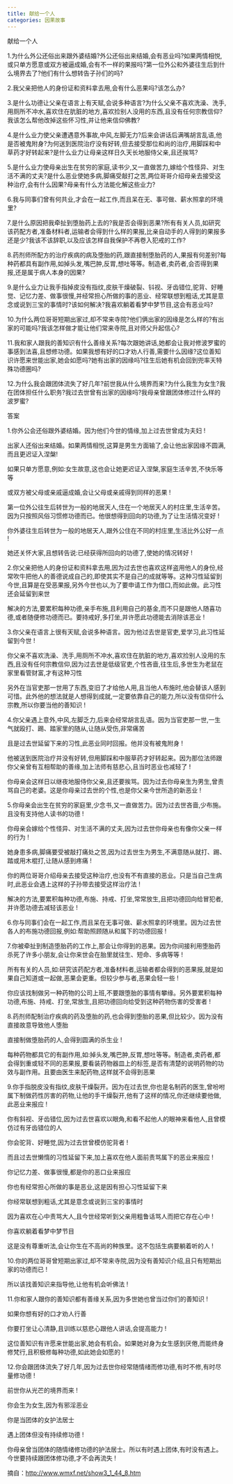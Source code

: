 ```yaml
---
title: 献给一个人
categories: 因果故事
---
```


	   
	   
献给一个人

1.为什么外公还俗出来跟外婆结婚?外公还俗出来结婚,会有恶业吗?如果两情相悦,或只单方愿意或双方被逼成婚,会有不一样的果报吗?第一位外公和外婆往生后到什么境界去了?他们有什么想转告子孙们的吗?

2.我父亲把他人的身份证和资料拿去用,会有什么恶果吗?该怎么办?

3.是什么功德让父亲在语言上有天赋,会说多种语言?为什么父亲不喜欢洗澡、洗手,用厕所不冲水,喜欢住在肮脏的地方,喜欢捡别人没用的东西,且没有任何宗教信仰?我该怎么帮他改掉这些怀习性,并让他来信仰佛教?

4.是什么业力使父亲遭遇意外事故,中风,左脚无力?后来会讲话后满嘴胡言乱语,他是否被鬼附身?为何送到医院治疗没有好转,但去接受那位和尚的治疗,用脚踩和中草药才好转起来?是什么业力让母亲这样日久天长地服侍父亲,且还挨骂?

5.是什么业力使母亲出生在贫穷的家庭,读书少,又一直做苦力,嫁给个性怪异、对生活不满的丈夫?是什么恶业使她多病,脚痛受敲打之苦,两位哥哥介绍母亲去接受这种治疗,会有什么因果?母亲有什么方法能化解这些业力?

6.我与同事们曾有何共业,才会在一起工作,而且呆在无、事可做、薪水照拿的环境里?

7.是什么原因把我牵扯到堕胎药上去的?我是否会得到恶果?所有有关人员,如研究该药配方者,准备材料者,运输者会得到什么样的果报,比亲自动手的人得到的果报多还是少?我该不该辞职,以及应该怎样自我保护不再卷入犯戒的工作?

8.药剂师所配方的治疗疾病的病及堕胎的药,跟直接制堕胎药的人,果报有何差别?每种药都具有副作用,如掉头发,嘴巴肿,反胃,想吐等等。制造者,卖药者,会否得到果报,还是属于病人本身的因果?

9.是什么业力让我手指掉皮没有指纹,皮肤干燥破裂、钭视、牙齿错位,驼背、好睡觉、记忆力差、做事很慢,并经常担心所做的事的恶业、经常联想到粗话,尤其是意念或说到三宝的事情时?该如何解决?我喜欢躺着看梦中梦节目,这会有恶业吗?

10.为什么两位哥哥短期出家过,却不常来寺院?他们俩出家的因缘是怎么样的?有出家的可能吗?我该怎样做才能让他们常来寺院,且对师父升起信心?

11.我和家人跟我的善知识有什么善缘关系?每次跟她讲话,她都会让我对修波罗蜜的事感到法喜,且想修功德。如果我想有好的口才劝人行善,需要什么因缘?这位善知识许愿来世能出家,她会如愿吗?她有出家的因缘吗?往生后她有机会回到兜率天特殊功德圈吗?

12.为什么我会跟团体流失了好几年?前世我从什么境界而来?为什么我生为女生?我在团体担任什么职务?我过去世曾有出家的因缘吗?我母亲曾跟团体修过什么样的波罗蜜?

答案

1.你外公会还俗跟外婆结婚。因为他们今世的情缘,加上过去世曾成为夫妇 !

出家人还俗出来结婚。如果两情相悦,这算是男生方面输了,会让他出家因缘不圆满,而且更迟证入涅槃!

如果只单方愿意,例如:女生故意,这也会让她更迟证入涅槃,家庭生活辛苦,不快乐等等

或双方被父母或亲戚逼成婚,会让父母或亲戚得到同样的恶果 !

第一位外公往生后转世为一般的地居天人,住在一个地居天人的村庄里,生活辛苦。因为只按照风俗习惯修功德而已。他很想得到回向的功德,为了让生活情况变好 !

你外婆往生后转世为一般的地居天人,跟外公住在不同的村庄里,生活比外公好一点 !

她还关怀大家,且想转告说:已经获得所回向的功德了,使她的情况转好 !

2.你父亲把他人的身份证和资料拿去用,因为过去世也喜欢这样盗用他人的身份,经常吹牛把他人的善德说成自己的,即使其实不是自己的成就等等。这种习性延留到今世,且算是在受恶果报,另外今世也以,为了要申请工作为借口,而如此做。此习性还会延留到来世

解决的方法,要累积每种功德,亲手布施,且利用自己的基金,而不只是跟他人随喜功德,或者随便修功德而已。要持戒好,多打坐,并许愿此功德能去消除该恶业 !

3.你父亲在语言上很有天赋,会说多种语言。因为他过去世是官吏,爱学习,此习性延留到今世 !

你父亲不喜欢洗澡、洗手,用厕所不冲水,喜欢住在肮脏的地方,喜欢捡别人没用的东西,且没有任何宗教信仰,因为过去世是低级官吏,个性吝啬,往生后,多世生为老鼠在家里看管财富,才有这种习性

另外在当官吏那一世用了东西,变旧了才给他人用,且当他人布施时,他会替该人感到可惜。此外他的想法就是人想得到成就,一定要依靠自己的能力,所以没有信仰什么宗教,所以你要当他的善知识 !

4.你父亲遇上意外,中风,左脚乏力,后来会经常胡言乱语。因为当官吏那一世,一生气就殴打、踢、踏家里的随从,让随从受伤,非常痛苦

且是过去世延留下来的习性,此恶业同时回报。他并没有被鬼附身 !

他被送到医院治疗并没有好转,但用脚踩和中服草药才好转起来。因为那位法师跟你父亲曾有互相帮助的善缘,加上法师有慈悲心,且当时恶业也减轻了 !

你母亲会这样日以继夜地服侍你父亲,且还要挨骂。因为过去你母亲生为男生,曾责骂自己的老婆。这是你母亲过去世的个性,也是你父亲今世所造的新恶业 !

5.你母亲会出生在贫穷的家庭里,少念书,又一直做苦力。因为过去世吝啬,少布施。且没有支持他人读书的功德 !

你母亲会嫁给个性怪异、对生活不满的丈夫,因为过去世你母亲也有像你父亲一样的行为 !

她身患多病,脚痛要受被敲打痛处之苦,因为过去世生为男生,不满意随从就打、踢、踏或用木棍打,让随从感到疼痛 !

你的两位哥哥介绍母亲去接受这种治疗,也没有不有直接的恶业。只是当自己生病时,此恶业会遇上这样的子孙带去接受这样治疗法 !

解决的方法,要累积每种功德,布施、持戒、打坐,常常放生,且把功德回向给冒犯者,并许愿功德去减轻该恶业 !

6.你与同事们会在一起工作,而且呆在无事可做、薪水照拿的环境里。因为过去世各人的布施功德回报,例如:帮助照顾随从和属下的功德回报 !

7.你被牵扯到制造堕胎药的工作上,那会让你得到的恶果。因为你间接利用堕胎药杀死了许多小朋友,会让你来世会在胎里就往生、短命、多病等等 !

所有有关的人员,如:研究该药配方者,准备材料者,运输者都会得到的恶果报,就是如果自己知道或一起做,恶果会更重。但较少参与者,恶果会轻一些 !

你应该找制做另一种药物的公司上班,不要跟堕胎的事情有攀缘。另外要累积每种功德,布施、持戒、打坐,常放生,且把功德回向给受到这种药物伤害的受害者 !

8.药剂师配制治疗疾病的药及堕胎的药,也会得到堕胎的恶果,但比较少。因为没有直接故意导致他人堕胎

直接制做堕胎药的人,会得到圆满的杀生业 !

每种药物都具它的有副作用,如:掉头发,嘴巴肿,反胃,想吐等等。制造者,卖药者,都会得到重或轻不同的恶果报,要看装药物器皿上的标签,是否有清楚的说明药物的功效与副作用。且要由医生来配药物,这样就不会得到恶果

9.你手指脱皮没有指纹,皮肤干燥裂开。因为在过去世,你也是名制药的医生,曾吩咐属下制做药性厉害的药物,让他的手干燥裂开,他有了这样的情况,你还继续要他做,此恶业来报应 !

你有斜视、牙齿错位,因为过去世喜欢以眼角,和看不起他人的眼神来看他人,且曾模仿过有牙齿错位的人

你会驼背、好睡觉,因为过去世曾模仿驼背者 !

而且过去世懒惰的习性延留下来,加上喜欢在他人面前责骂属下的恶业来报应 !

你记忆力差、做事很慢,都是你的恶口业来报应

你也有经常担心所做的事是恶业,这是因有担心习性延留下来

你经常联想到粗话,尤其是意念或说到三宝的事情时

因为喜欢在心中责骂大人,且今世经常听到父亲用粗鲁话骂人而把它存在心中 !

你喜欢躺着看梦中梦节目

这是没有尊重听法,会让你生在不高尚的种族里。这不包括生病要躺着听的人 !

10.你的两位哥哥曾短期出家过,却不常来寺院,因为没有善知识介绍,且只有短期出家的功德而已 !

所以该找善知识来指导他,让他有机会听佛法 !

11.你和家人跟你的善知识都有善缘关系,因为多世她也曾当过你们的善知识 !

如果你想有好的口才劝人行善

你要打坐让心清静,且训练以慈悲心跟他人讲话,会提高能力 !

这位善知识有许愿来世能出家,她会有机会。如果她对身为女生感到厌倦,而能终身修梵行,且积极修每种功德,如此她会如愿的 !

12.你会跟团体流失了好几年,因为过去世你经常随情绪而修功德,有时不修,有时尽量修功德 !

前世你从光芒的境界而来 !

你会生为女生,因为有邪淫恶业

你是当团体的女护法居士

遇上团体但没有持续修功德 !

你母亲曾当团体的随情绪修功德的护法居士。所以有时遇上团体,有时没有遇上。今世要持续跟团体修功德,才不会再流失 !


摘自：http://www.wmxf.net/show3_1_44_8.htm